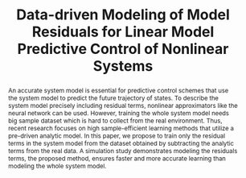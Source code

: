 ---
type: "Conference Paper"
layout: publication
group: publications
title: "Data-driven Modeling of Model Residuals for Linear Model Predictive Control of Nonlinear Systems"
krtitle: "비선형 시스템의 선형모델예측제어를 위한 데이터 기반 시스템 잔차 모델링"
authors: "<u>Myeongseok Ryu</u>, <u>Kyunghwan Choi</u>&#42;"
domestic_or_international: "Domestic"
pub: 
  - name: 제어로봇시스템학회 (ICROS)
    doi: 
    year: "2023"
    pdf: "/static/pub/2023-Data-driven.pdf"
    state: "published"
    url: https://www.dbpia.co.kr/journal/articleDetail?nodeId=NODE11480596
    pp: 837-838
pub_date: "2023-06-21" #Date of publication. Change from Biorxiv date to Journal date once accepted
image: "/static/pub/2023-Data-driven.png"
abstract: "
  An accurate system model is essential for predictive control schemes that use the system model to predict the future trajectory of states. To describe the system model precisely including residual terms, nonlinear approximators like the neural network can be used. However, training the whole system model needs big sample dataset which is hard to collect from the real environment. Thus, recent research focuses on high sample-efficient learning methods that utilize a pre-driven analytic model. In this paper, we propose to train only the residual terms in the system model from the dataset obtained by subtracting the analytic terms from the real data. A simulation study demonstrates modeling the residuals terms, the proposed method, ensures faster and more accurate learning than modeling the whole system model.
"
# links:
#   - name: 
#     url: 
---
